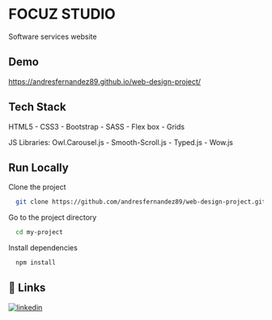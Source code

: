 
# FOCUZ STUDIO

Software services website


## Demo

https://andresfernandez89.github.io/web-design-project/


## Tech Stack

HTML5 - CSS3 - Bootstrap - SASS - Flex box - Grids

JS Libraries: Owl.Carousel.js - Smooth-Scroll.js - Typed.js - Wow.js


## Run Locally

Clone the project

```bash
  git clone https://github.com/andresfernandez89/web-design-project.git
```

Go to the project directory

```bash
  cd my-project
```

Install dependencies

```bash
  npm install
```


## 🔗 Links
[![linkedin](https://img.shields.io/badge/linkedin-0A66C2?style=for-the-badge&logo=linkedin&logoColor=white)](https://www.linkedin.com/in/andresfernandez89/)

